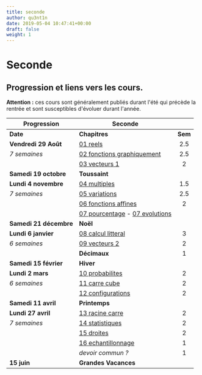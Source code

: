 ```yaml
---
title: seconde
author: qu3nt1n
date: 2019-05-04 10:47:41+00:00
draft: false
weight: 1
---
```


# Seconde

## Progression et liens vers les cours.

**Attention :** ces cours sont généralement publiés durant l'été qui précède la rentrée et sont susceptibles d'évoluer durant l'année.

| Progression            	| **Seconde**                                                                                                                 	|         	|
|------------------------	|-----------------------------------------------------------------------------------------------------------------------------	|:-------:	|
| **Date**               	| **Chapitres**                                                                                                               	| **Sem** 	|
| **Vendredi 29 Août**   	| [01 reels](/uploads/maths/seconde/01_reels.pdf)                                                                             	|   2.5   	|
| _7 semaines_           	| [02 fonctions graphiquement](/uploads/maths/seconde/02_fonctions.pdf)                                                       	|   2.5   	|
|                        	| [03 vecteurs 1](/uploads/maths/seconde/03_vecteurs_1.pdf)                                                                   	|    2    	|
| **Samedi 19 octobre**  	| **Toussaint**                                                                                                               	|         	|
| **Lundi 4 novembre**   	| [04 multiples](/uploads/maths/seconde/04_multiples.pdf)                                                                     	|   1.5   	|
| _7 semaines_           	| [05 variations](/uploads/maths/seconde/05_variations.pdf)                                                                   	|   2.5   	|
|                        	| [06 fonctions affines](/uploads/maths/seconde/06_affines.pdf)                                                               	|    2    	|
|                        	| [07 pourcentage](/uploads/maths/seconde/07_a_proportions.pdf) - [07 evolutions](/uploads/maths/seconde/07_b_evolutions.pdf) 	|         	|
| **Samedi 21 décembre** 	| **Noël**                                                                                                                    	|         	|
| **Lundi 6 janvier**    	| [08 calcul litteral](/uploads/maths/seconde/08_calcul_litteral.pdf)                                                         	|    3    	|
| _6 semaines_           	| [09 vecteurs 2](/uploads/maths/seconde/09_vecteurs_2.pdf)                                                                   	|    2    	|
|                        	| **Décimaux**                                                                                                                	|    1    	|
| **Samedi 15 février**  	| **Hiver**                                                                                                                   	|         	|
| **Lundi 2 mars**       	| [10 probabilites](/uploads/maths/seconde/10_probabilites.pdf)                                                               	|    2    	|
| _6 semaines_           	| [11 carre cube](/uploads/maths/seconde/11_carre.pdf)                                                                        	|    2    	|
|                        	| [12 configurations](/uploads/maths/seconde/12_configurations.pdf)                                                           	|    2    	|
| **Samedi 11 avril**    	| **Printemps**                                                                                                               	|         	|
| **Lundi 27 avril**     	| [13 racine carre](/uploads/maths/seconde/13_racine_carre.pdf)                                                               	|    2    	|
| _7 semaines_           	| [14 statistiques](/uploads/maths/seconde/14_statistiques.pdf)                                                               	|    2    	|
|                        	| [15 droites](/uploads/maths/seconde/15_droites.pdf)                                                                         	|    2    	|
|                        	| [16 echantillonnage](/uploads/maths/seconde/16_echantillonnage.pdf)                                                         	|    1    	|
|                        	| _devoir commun ?_                                                                                                           	|    1    	|
| **15 juin**            	| **Grandes Vacances**                                                                                                        	|         	|
